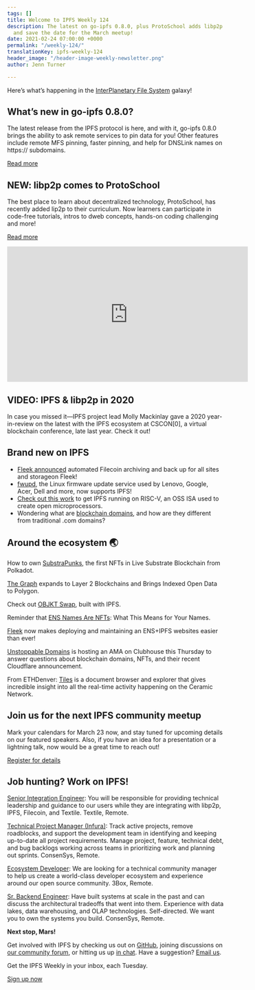 ```yaml
---
tags: []
title: Welcome to IPFS Weekly 124
description: The latest on go-ipfs 0.8.0, plus ProtoSchool adds libp2p to the curriculum
  and save the date for the March meetup!
date: 2021-02-24 07:00:00 +0000
permalink: "/weekly-124/"
translationKey: ipfs-weekly-124
header_image: "/header-image-weekly-newsletter.png"
author: Jenn Turner

---
```

Here’s what’s happening in the [InterPlanetary File System](https://ipfs.io/) galaxy!

## What’s new in go-ipfs 0.8.0?
The latest release from the IPFS protocol is here, and with it, go-ipfs 0.8.0 brings the ability to ask remote services to pin data for you! Other features include remote MFS pinning, faster pinning, and help for DNSLink names on https:// subdomains.

[Read more](https://blog.ipfs.io/2021-02-19-go-ipfs-0-8-0/)

## NEW: libp2p comes to ProtoSchool
The best place to learn about decentralized technology, ProtoSchool, has recently added lip2p to their curriculum. Now learners can participate in code-free tutorials, intros to dweb concepts, hands-on coding challenging and more!

[Read more](https://blog.ipfs.io/2021-02-17-libp2p-comes-to-protoschool/)

<iframe width="560" height="315" src="https://www.youtube.com/embed/TM7aW0NFOJM" frameborder="0" allow="accelerometer; autoplay; clipboard-write; encrypted-media; gyroscope; picture-in-picture" allowfullscreen></iframe>

## VIDEO: IPFS & libp2p in 2020
In case you missed it—IPFS project lead Molly Mackinlay gave a 2020 year-in-review on the latest with the IPFS ecosystem at CSCON[0], a virtual blockchain conference, late last year. Check it out!

## Brand new on IPFS
* [Fleek announced](https://blog.fleek.co/posts/filecoin-archiving-backup-fleek-sites-and-storage) automated Filecoin archiving and back up for all sites and storageon Fleek!
* [fwupd](https://blogs.gnome.org/hughsie/2021/02/16/fwupd-1-5-6/), the Linux firmware update service used by Lenovo, Google, Acer, Dell and more, now supports IPFS!
* [Check out this work](https://blog.davidburela.com/2020/11/16/ipfs-on-risc-v/) to get IPFS running on RISC-V, an OSS ISA used to create open microprocessors.
* Wondering what are [blockchain domains](https://twitter.com/unstoppableweb/status/1363488491255037952), and how are they different from traditional .com domains?

## Around the ecosystem 🌏
How to own [SubstraPunks](https://medium.com/coinmonks/how-to-own-substrapunks-the-first-nfts-in-live-substrate-blockchain-polkadot-f6c14531f039), the first NFTs in Live Substrate Blockchain from Polkadot.

[The Graph](https://polygontech.medium.com/the-graph-expands-to-layer-2-blockchains-and-brings-indexed-open-data-to-polygon-2bad0c5a3338) expands to Layer 2 Blockchains and Brings Indexed Open Data to Polygon.

Check out [OBJKT Swap](https://hicetnunc2000.medium.com/objkt-swap-62dbaf776336), built with IPFS.

Reminder that [ENS Names Are NFTs](https://medium.com/the-ethereum-name-service/reminder-that-ens-names-are-nfts-what-this-means-for-your-names-b7bcbea8715e): What This Means for Your Names. 

[Fleek](https://medium.com/the-ethereum-name-service/cloudflare-and-fleek-make-ens-ipfs-site-deployment-as-easy-as-ever-262c990a7514) now makes deploying and maintaining an ENS+IPFS websites easier than ever! 

[Unstoppable Domains](https://twitter.com/unstoppableweb/status/1363608689643413505?s=20) is hosting an AMA on Clubhouse this Thursday to answer questions about blockchain domains, NFTs, and their recent Cloudflare announcement.

From ETHDenver: [Tiles](https://tiles.mechanaut.xyz/) is a document browser and explorer that gives incredible insight into all the real-time activity happening on the Ceramic Network.

## Join us for the next IPFS community meetup
Mark your calendars for March 23 now, and stay tuned for upcoming details on our featured speakers. Also, if you have an idea for a presentation or a lightning talk, now would be a great time to reach out!

[Register for details](https://www.meetup.com/San-Francisco-IPFS/events/276123396/)

## Job hunting? Work on IPFS!
[Senior Integration Engineer](https://textile.breezy.hr/p/cad4ea4bf0c9-senior-integrations-engineer): You will be responsible for providing technical leadership and guidance to our users while they are integrating with libp2p, IPFS, Filecoin, and Textile. Textile, Remote. 

[Technical Project Manager (Infura)](https://boards.greenhouse.io/consensys/jobs/2507095): Track active projects, remove roadblocks, and support the development team in identifying and keeping up-to-date all project requirements. Manage project, feature, technical debt, and bug backlogs working across teams in prioritizing work and planning out sprints. ConsenSys, Remote. 

[Ecosystem Developer](https://jobs.lever.co/3box/ec1093c5-ed31-483c-b1b3-49b07bd0bd2e): We are looking for a technical community manager to help us create a world-class developer ecosystem and experience around our open source community. 3Box, Remote.

[Sr. Backend Engineer](https://boards.greenhouse.io/consensys/jobs/2426803): Have built systems at scale in the past and can discuss the architectural tradeoffs that went into them. Experience with data lakes, data warehousing, and OLAP technologies. Self-directed. We want you to own the systems you build. ConsenSys, Remote. 

**Next stop, Mars!**

Get involved with IPFS by checking us out on [GitHub](https://github.com/ipfs), joining discussions on [our community forum](https://discuss.ipfs.io/), or hitting us up [in chat](https://riot.im/app/#/room/#ipfs:matrix.org). Have a suggestion? [Email us](mailto:newsletter@ipfs.io).

Get the IPFS Weekly in your inbox, each Tuesday.
<p><a href="https://ipfs.us4.list-manage.com/subscribe?u=25473244c7d18b897f5a1ff6b&amp;id=cad54b2230" class="button button-primary">Sign up now</a></p>
